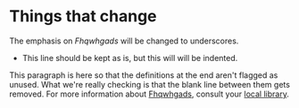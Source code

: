 # Things that change

The emphasis on *Fhqwhgads* will be changed to underscores.

* This line should be kept as is,
but this will will be indented.

This paragraph is here so that the definitions at the end aren't flagged as
unused. What we're really checking is that the blank line between them gets
removed. For more information about [Fhqwhgads][], consult your
[local library][].

[Fhqwhgads]: http://www.hrwiki.org/wiki/Fhqwhgads

[local library]: http://www.hrwiki.org/
